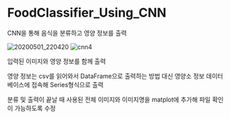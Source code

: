 # FoodClassifier_Using_CNN
CNN을 통해 음식을 분류하고 영양 정보를 출력



![20200501_220420](https://user-images.githubusercontent.com/64695947/80898635-b73ef000-8d40-11ea-91b9-7b2a40d3da41.png)
![cnn4](https://user-images.githubusercontent.com/64695947/80898637-ba39e080-8d40-11ea-8ae6-3857cf6ea5e6.png)


입력된 이미지와 영양 정보를 함께 출력

영양 정보는 csv를 읽어와서 DataFrame으로 출력하는 방법 대신 영양소 정보 데이터베이스에 접속해 Series형식으로 출력

분류 및 출력이 끝날 때 사용된 전체 이미지와 이미지명을 matplot에 추가해 파일 확인이 가능하도록 수정
